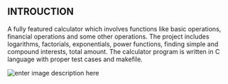 ## INTROUCTION
   
   A fully featured calculator which involves functions like basic operations, financial operations and some other operations. The project includes  logarithms, factorials, exponentials, power functions, finding simple and compound interests, total amount. The calculator program is written in C language with proper test cases and makefile.
   
   ![enter image description here](https://images.ctfassets.net/mrop88jh71hl/7mZy0ZY7pNCJlDvdGY2bNb/4ca79adecc79a9f259bb4b79d1d1c71a/AdobeStock_297460390-min.jpeg?w=500&h=500&q=100)


